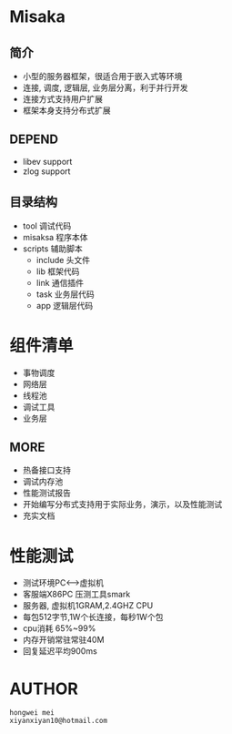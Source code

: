 # Misaka

## 简介
 - 小型的服务器框架，很适合用于嵌入式等环境
 - 连接, 调度, 逻辑层, 业务层分离，利于并行开发
 - 连接方式支持用户扩展
 - 框架本身支持分布式扩展

## DEPEND
 - libev support
 - zlog support

## 目录结构
 - tool      调试代码
 - misaksa    程序本体
 - scripts    辅助脚本
    - include 头文件
    - lib     框架代码
    - link    通信插件
    - task    业务层代码
    - app     逻辑层代码

# 组件清单
 - 事物调度
 - 网络层
 - 线程池
 - 调试工具
 - 业务层

## MORE
 - 热备接口支持
 - 调试内存池
 - 性能测试报告
 - 开始编写分布式支持用于实际业务，演示，以及性能测试
 - 充实文档

# 性能测试
 - 测试环境PC<-->虚拟机
 - 客服端X86PC 压测工具smark
 - 服务器, 虚拟机1GRAM,2.4GHZ CPU  
 - 每包512字节,1W个长连接，每秒1W个包
 - cpu消耗 65%~99%
 - 内存开销常驻常驻40M
 - 回复延迟平均900ms

# AUTHOR 
    hongwei mei
    xiyanxiyan10@hotmail.com
